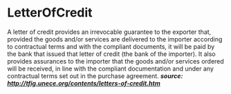 # LetterOfCredit
A letter of credit provides an irrevocable guarantee to the exporter that, provided the goods and/or services are delivered to the importer according to contractual terms and with the compliant documents, it will be paid by the bank that issued that letter of credit (the bank of the importer). It also provides assurances to the importer that the goods and/or services ordered will be received, in line with the compliant documentation and under any contractual terms set out in the purchase agreement. 
***source: http://tfig.unece.org/contents/letters-of-credit.htm***
